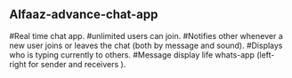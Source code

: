 ## Alfaaz-advance-chat-app

#Real time chat app.
#unlimited users can join.
#Notifies other whenever a new user joins or leaves the chat (both by message and sound).
#Displays who is typing currently to others.
#Message display life whats-app (left-right for sender and receivers ). 

